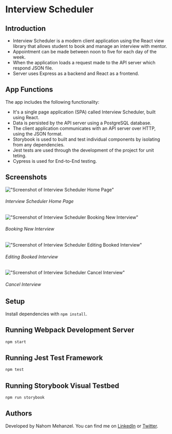 # Interview Scheduler

## Introduction
- Interview Scheduler is a modern client application using the React view library that allows student to book and manage an interview with mentor.
- Appointment can be made between noon to five for each day of the week. 
- When the application loads a request made to the API server which respond JSON file.
- Server uses Express as a backend and React as a frontend. 

## App Functions
The app includes the following functionality:

- It's a single page application (SPA) called Interview Scheduler, built using React.
- Data is persisted by the API server using a PostgreSQL database.
- The client application communicates with an API server over HTTP, using the JSON format.
- Storybook is used to built and test individual components by isolating from any dependencies.
- Jest tests are used through the development of the project for unit teting.
- Cypress is used for End-to-End testing.  

## Screenshots

!["Screenshot of Interview Scheduler Home Page"]('images/home-page.png')
###### Interview Scheduler Home Page 

!["Screenshot of Interview Scheduler Booking New Interview"]('images/book-interview.png')
###### Booking New Interview 

!["Screenshot of Interview Scheduler Editing Booked Interview"]('images/booked-interview.png')
###### Editing Booked Interview 

!["Screenshot of Interview Scheduler Cancel Interview"]('images/cancel-interview.png')
###### Cancel Interview 


## Setup

Install dependencies with `npm install`.

## Running Webpack Development Server

```sh
npm start
```

## Running Jest Test Framework

```sh
npm test
```

## Running Storybook Visual Testbed

```sh
npm run storybook
```

## Authors
Developed by Nahom Mehanzel. You can find me on [LinkedIn](https://www.linkedin.com/in/nahom-mehanzel/) or [Twitter](https://twitter.com/NahomKibreab).